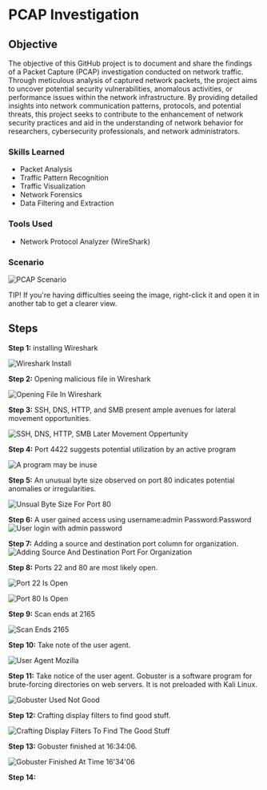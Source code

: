 # PCAP Investigation

## Objective

  The objective of this GitHub project is to document and share the findings of a Packet Capture (PCAP) investigation conducted on network traffic. Through meticulous analysis of captured network packets, the project aims to uncover potential security vulnerabilities, anomalous activities, or performance issues within the network infrastructure. By providing detailed insights into network communication patterns, protocols, and potential threats, this project seeks to contribute to the enhancement of network security practices and aid in the understanding of network behavior for researchers, cybersecurity professionals, and network administrators.

### Skills Learned

- Packet Analysis
- Traffic Pattern Recognition
- Traffic Visualization
- Network Forensics
- Data Filtering and Extraction


### Tools Used

- Network Protocol Analyzer (WireShark)

### Scenario

![PCAP Scenario](https://github.com/LeroyClayton/PCAP-Investigation/assets/118240301/395dbdaf-cb4d-418c-b0c6-a242fc09be33)

 TIP! If you're having difficulties seeing the image, right-click it and open it in another tab to get a clearer view.
## Steps
**Step 1:** installing Wireshark


![Wireshark Install](https://github.com/LeroyClayton/PCAP-Investigation/assets/118240301/a640ecc7-8231-4b3a-9ed3-b6051c36c1c7)

**Step 2:** Opening malicious file in Wireshark


![Opening File In Wireshark](https://github.com/LeroyClayton/PCAP-Investigation/assets/118240301/9412a0a1-2bea-44d1-9067-281463bd01e0)


**Step 3:** SSH, DNS, HTTP, and SMB present ample avenues for lateral movement opportunities.



![SSH, DNS, HTTP, SMB Later Movement Oppertunity](https://github.com/LeroyClayton/PCAP-Investigation/assets/118240301/cf5f477f-ea47-485d-8478-c57849614a62)


**Step 4:** Port 4422 suggests potential utilization by an active program

![A program may be inuse ](https://github.com/LeroyClayton/PCAP-Investigation/assets/118240301/72a8621a-c1fd-449e-87ae-ba3b996e0413)


**Step 5:** An unusual byte size observed on port 80 indicates potential anomalies or irregularities. 

![Unsual Byte Size For Port 80](https://github.com/LeroyClayton/PCAP-Investigation/assets/118240301/0cf21936-c1c6-44a8-bf6d-1c710980cfb4)



**Step 6:** A user gained access using username:admin Password:Password
![User login with admin password](https://github.com/LeroyClayton/PCAP-Investigation/assets/118240301/22e526bb-655b-4466-a6b0-251fc0a2bad7)



**Step 7:** Adding a source and destination port column for organization.
![Adding Source And Destination Port For Organization](https://github.com/LeroyClayton/PCAP-Investigation/assets/118240301/a166b18c-7b27-471f-8e34-be762226d25a)



**Step 8:** Ports 22 and 80 are most likely open.

![Port 22 Is Open](https://github.com/LeroyClayton/PCAP-Investigation/assets/118240301/217d2c2f-a7fe-40e8-adff-e467d812c4b2)

![Port 80 Is Open](https://github.com/LeroyClayton/PCAP-Investigation/assets/118240301/232e7e1a-4044-489f-a696-4e44d4d560ad)


**Step 9:** Scan ends at 2165


![Scan Ends 2165](https://github.com/LeroyClayton/PCAP-Investigation/assets/118240301/6a47e0db-4115-4063-8f44-ec36ff92f665)


**Step 10:** Take note of the user agent.

![User Agent Mozilla ](https://github.com/LeroyClayton/PCAP-Investigation/assets/118240301/43a589bc-320e-4eae-af0a-6f69f6bdacbd)



**Step 11:** Take notice of the user agent. Gobuster is a software program for brute-forcing directories on web servers. It is not preloaded with Kali Linux.

![Gobuster Used Not Good ](https://github.com/LeroyClayton/PCAP-Investigation/assets/118240301/4de4bf6d-3353-4065-a07d-302fe6a99ef7)


**Step 12:** Crafting display filters to find good stuff.

![Crafting Display Filters To Find The Good Stuff](https://github.com/LeroyClayton/PCAP-Investigation/assets/118240301/2fa7be49-d548-4e28-bb68-a5f9ba2e2d66)


**Step 13:** Gobuster finished at 16:34:06.

![Gobuster Finished At Time 16'34'06](https://github.com/LeroyClayton/PCAP-Investigation/assets/118240301/5d019c76-f464-4c27-ab50-0539855b11d6)

**Step 14:**

